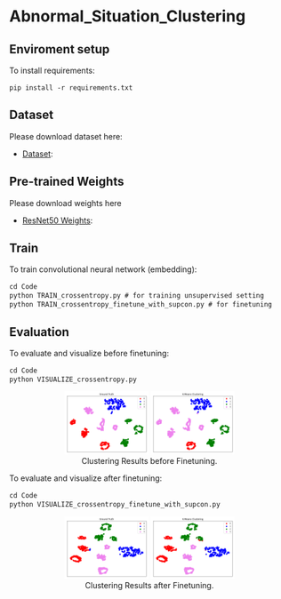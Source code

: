 # Abnormal_Situation_Clustering

## Enviroment setup

To install requirements:
```
pip install -r requirements.txt
```


## Dataset

Please download dataset here:
- [Dataset](https://kaistackr-my.sharepoint.com/:u:/g/personal/jhyuk_kaist_ac_kr/EcaeOeoYRGZKud2pInUuDU0BFlmcYNhiHwzSX6rJTXyyPA?e=reWSl6):


## Pre-trained Weights

Please download weights here
- [ResNet50 Weights](https://kaistackr-my.sharepoint.com/:u:/g/personal/jhyuk_kaist_ac_kr/ES-xEZwXYN9CnPrx_9ZN_P4BEznkZlGD10iwPVrz3vo1DQ?e=oyUj4k):

## Train

To train convolutional neural network (embedding):
```
cd Code
python TRAIN_crossentropy.py # for training unsupervised setting
python TRAIN_crossentropy_finetune_with_supcon.py # for finetuning
```


## Evaluation

To evaluate and visualize before finetuning:
```
cd Code
python VISUALIZE_crossentropy.py
```
<div align="center">
  <img width="30%" alt="1" src="./Code/pictures/before_GT.png">
  <img width="30%" alt="1" src="./Code/pictures/before_KMeans.png">
</div>
<div align="center">
  Clustering Results before Finetuning.
</div>

To evaluate and visualize after finetuning:
```
cd Code
python VISUALIZE_crossentropy_finetune_with_supcon.py
```
<div align="center">
  <img width="30%" alt="1" src="./Code/pictures/after_GT.png">
  <img width="30%" alt="1" src="./Code/pictures/after_KMeans.png">
</div>
<div align="center">
  Clustering Results after Finetuning.
</div>

